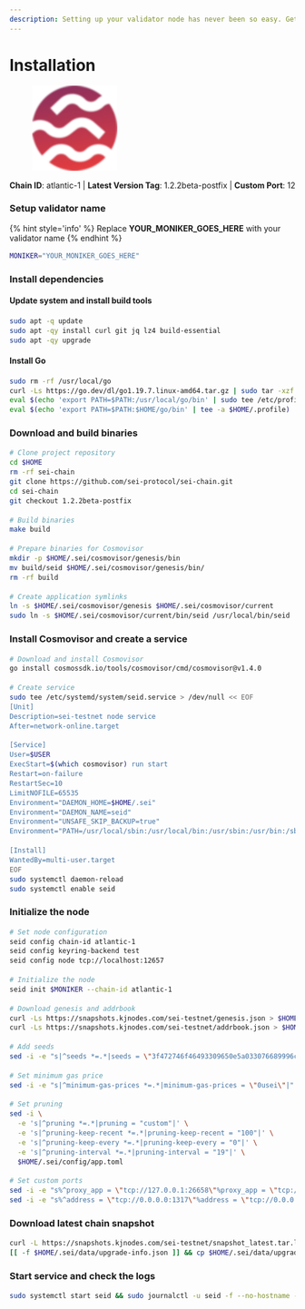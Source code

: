 ```yaml
---
description: Setting up your validator node has never been so easy. Get your validator running in minutes by following step by step instructions.
---
```


# Installation

<figure><img src="https://raw.githubusercontent.com/kj89/cosmos-images/main/logos/sei.png" width="150" alt=""><figcaption></figcaption></figure>

**Chain ID**: atlantic-1 | **Latest Version Tag**: 1.2.2beta-postfix | **Custom Port**: 12

### Setup validator name

{% hint style='info' %}
Replace **YOUR_MONIKER_GOES_HERE** with your validator name
{% endhint %}

```bash
MONIKER="YOUR_MONIKER_GOES_HERE"
```

### Install dependencies

#### Update system and install build tools

```bash
sudo apt -q update
sudo apt -qy install curl git jq lz4 build-essential
sudo apt -qy upgrade
```

#### Install Go

```bash
sudo rm -rf /usr/local/go
curl -Ls https://go.dev/dl/go1.19.7.linux-amd64.tar.gz | sudo tar -xzf - -C /usr/local
eval $(echo 'export PATH=$PATH:/usr/local/go/bin' | sudo tee /etc/profile.d/golang.sh)
eval $(echo 'export PATH=$PATH:$HOME/go/bin' | tee -a $HOME/.profile)
```

### Download and build binaries

```bash
# Clone project repository
cd $HOME
rm -rf sei-chain
git clone https://github.com/sei-protocol/sei-chain.git
cd sei-chain
git checkout 1.2.2beta-postfix

# Build binaries
make build

# Prepare binaries for Cosmovisor
mkdir -p $HOME/.sei/cosmovisor/genesis/bin
mv build/seid $HOME/.sei/cosmovisor/genesis/bin/
rm -rf build

# Create application symlinks
ln -s $HOME/.sei/cosmovisor/genesis $HOME/.sei/cosmovisor/current
sudo ln -s $HOME/.sei/cosmovisor/current/bin/seid /usr/local/bin/seid
```

### Install Cosmovisor and create a service

```bash
# Download and install Cosmovisor
go install cosmossdk.io/tools/cosmovisor/cmd/cosmovisor@v1.4.0

# Create service
sudo tee /etc/systemd/system/seid.service > /dev/null << EOF
[Unit]
Description=sei-testnet node service
After=network-online.target

[Service]
User=$USER
ExecStart=$(which cosmovisor) run start
Restart=on-failure
RestartSec=10
LimitNOFILE=65535
Environment="DAEMON_HOME=$HOME/.sei"
Environment="DAEMON_NAME=seid"
Environment="UNSAFE_SKIP_BACKUP=true"
Environment="PATH=/usr/local/sbin:/usr/local/bin:/usr/sbin:/usr/bin:/sbin:/bin:/usr/games:/usr/local/games:/snap/bin:$HOME/.sei/cosmovisor/current/bin"

[Install]
WantedBy=multi-user.target
EOF
sudo systemctl daemon-reload
sudo systemctl enable seid
```

### Initialize the node

```bash
# Set node configuration
seid config chain-id atlantic-1
seid config keyring-backend test
seid config node tcp://localhost:12657

# Initialize the node
seid init $MONIKER --chain-id atlantic-1

# Download genesis and addrbook
curl -Ls https://snapshots.kjnodes.com/sei-testnet/genesis.json > $HOME/.sei/config/genesis.json
curl -Ls https://snapshots.kjnodes.com/sei-testnet/addrbook.json > $HOME/.sei/config/addrbook.json

# Add seeds
sed -i -e "s|^seeds *=.*|seeds = \"3f472746f46493309650e5a033076689996c8881@sei-testnet.rpc.kjnodes.com:12659\"|" $HOME/.sei/config/config.toml

# Set minimum gas price
sed -i -e "s|^minimum-gas-prices *=.*|minimum-gas-prices = \"0usei\"|" $HOME/.sei/config/app.toml

# Set pruning
sed -i \
  -e 's|^pruning *=.*|pruning = "custom"|' \
  -e 's|^pruning-keep-recent *=.*|pruning-keep-recent = "100"|' \
  -e 's|^pruning-keep-every *=.*|pruning-keep-every = "0"|' \
  -e 's|^pruning-interval *=.*|pruning-interval = "19"|' \
  $HOME/.sei/config/app.toml

# Set custom ports
sed -i -e "s%^proxy_app = \"tcp://127.0.0.1:26658\"%proxy_app = \"tcp://127.0.0.1:12658\"%; s%^laddr = \"tcp://127.0.0.1:26657\"%laddr = \"tcp://127.0.0.1:12657\"%; s%^pprof_laddr = \"localhost:6060\"%pprof_laddr = \"localhost:12060\"%; s%^laddr = \"tcp://0.0.0.0:26656\"%laddr = \"tcp://0.0.0.0:12656\"%; s%^prometheus_listen_addr = \":26660\"%prometheus_listen_addr = \":12660\"%" $HOME/.sei/config/config.toml
sed -i -e "s%^address = \"tcp://0.0.0.0:1317\"%address = \"tcp://0.0.0.0:12317\"%; s%^address = \":8080\"%address = \":12080\"%; s%^address = \"0.0.0.0:9090\"%address = \"0.0.0.0:12090\"%; s%^address = \"0.0.0.0:9091\"%address = \"0.0.0.0:12091\"%; s%^address = \"0.0.0.0:8545\"%address = \"0.0.0.0:12545\"%; s%^ws-address = \"0.0.0.0:8546\"%ws-address = \"0.0.0.0:12546\"%" $HOME/.sei/config/app.toml
```

### Download latest chain snapshot

```bash
curl -L https://snapshots.kjnodes.com/sei-testnet/snapshot_latest.tar.lz4 | tar -Ilz4 -xf - -C $HOME/.sei
[[ -f $HOME/.sei/data/upgrade-info.json ]] && cp $HOME/.sei/data/upgrade-info.json $HOME/.sei/cosmovisor/genesis/upgrade-info.json
```

### Start service and check the logs

```bash
sudo systemctl start seid && sudo journalctl -u seid -f --no-hostname -o cat
```
